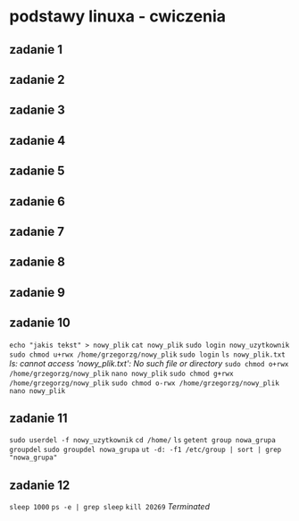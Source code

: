 # podstawy linuxa - cwiczenia

## zadanie 1

## zadanie 2

## zadanie 3

## zadanie 4

## zadanie 5

## zadanie 6

## zadanie 7

## zadanie 8

## zadanie 9

## zadanie 10
`echo "jakis tekst" > nowy_plik`
`cat nowy_plik`
`sudo login nowy_uzytkownik`
`sudo chmod u+rwx /home/grzegorzg/nowy_plik`
`sudo login`
`ls nowy_plik.txt`
*ls: cannot access 'nowy_plik.txt': No such file or directory*
`sudo chmod o+rwx /home/grzegorzg/nowy_plik`
`nano nowy_plik`
`sudo chmod g+rwx /home/grzegorzg/nowy_plik`
`sudo chmod o-rwx /home/grzegorzg/nowy_plik`
`nano nowy_plik`

## zadanie 11
`sudo userdel -f nowy_uzytkownik`
`cd /home/`
`ls`
`getent group nowa_grupa`
`groupdel`
`sudo groupdel nowa_grupa`
`ut -d: -f1 /etc/group | sort | grep "nowa_grupa"`

## zadanie 12
`sleep 1000`
`ps -e | grep sleep`
`kill 20269`
*Terminated*







